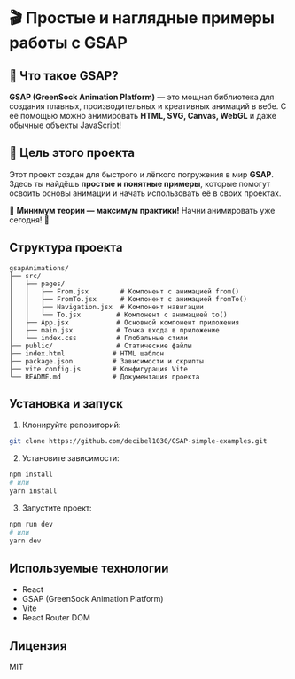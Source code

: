 # 🎬 Простые и наглядные примеры работы с GSAP  

## 🚀 Что такое **GSAP**?  
**GSAP (GreenSock Animation Platform)** — это мощная библиотека для создания плавных, производительных и креативных анимаций в вебе. С её помощью можно анимировать **HTML, SVG, Canvas, WebGL** и даже обычные объекты JavaScript!  

## 🎯 Цель этого проекта  
Этот проект создан для быстрого и лёгкого погружения в мир **GSAP**. Здесь ты найдёшь **простые и понятные примеры**, которые помогут освоить основы анимации и начать использовать её в своих проектах.  

📌 **Минимум теории — максимум практики!** Начни анимировать уже сегодня! 🚀

## Структура проекта
```
gsapAnimations/
├── src/
│   ├── pages/
│   │   ├── From.jsx        # Компонент с анимацией from()
│   │   ├── FromTo.jsx      # Компонент с анимацией fromTo()
│   │   ├── Navigation.jsx  # Компонент навигации
│   │   └── To.jsx         # Компонент с анимацией to()
│   ├── App.jsx            # Основной компонент приложения
│   ├── main.jsx           # Точка входа в приложение
│   └── index.css          # Глобальные стили
├── public/                # Статические файлы
├── index.html            # HTML шаблон
├── package.json          # Зависимости и скрипты
├── vite.config.js        # Конфигурация Vite
└── README.md             # Документация проекта

```
## Установка и запуск

1. Клонируйте репозиторий:
```bash
git clone https://github.com/decibel1030/GSAP-simple-examples.git
```

2. Установите зависимости:
```bash
npm install
# или
yarn install
```

3. Запустите проект:
```bash
npm run dev
# или
yarn dev
```

## Используемые технологии

- React
- GSAP (GreenSock Animation Platform)
- Vite
- React Router DOM

## Лицензия

MIT
